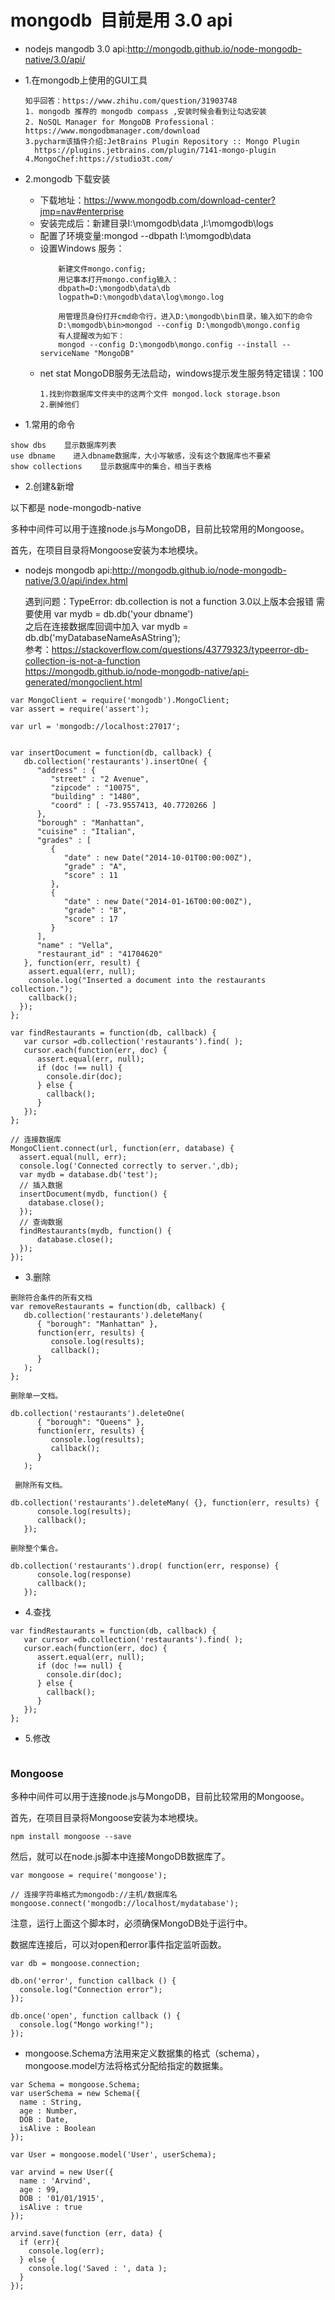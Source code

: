 # mongodb  目前是用 3.0 api

* nodejs mangodb 3.0 api:http://mongodb.github.io/node-mongodb-native/3.0/api/

* 1.在mongodb上使用的GUI工具
  ```
  知乎回答：https://www.zhihu.com/question/31903748
  1. mongodb 推荐的 mongodb compass ,安装时候会看到让勾选安装
  2. NoSQL Manager for MongoDB Professional：https://www.mongodbmanager.com/download
  3.pycharm该插件介绍:JetBrains Plugin Repository :: Mongo Plugin
    https://plugins.jetbrains.com/plugin/7141-mongo-plugin
  4.MongoChef:https://studio3t.com/
  ```
* 2.mongodb 下载安装
  - 下载地址：https://www.mongodb.com/download-center?jmp=nav#enterprise
  - 安装完成后：新建目录I:\momgodb\data ,I:\momgodb\logs  
  - 配置了环境变量:mongod --dbpath I:\momgodb\data  
  - 设置Windows 服务：
    ```
        新建文件mongo.config;
        用记事本打开mongo.config输入：
        dbpath=D:\mongodb\data\db
        logpath=D:\mongodb\data\log\mongo.log 
        
        用管理员身份打开cmd命令行，进入D:\mongodb\bin目录，输入如下的命令
        D:\momgodb\bin>mongod --config D:\mongodb\mongo.config 
        有人提醒改为如下：
        mongod --config D:\mongodb\mongo.config --install --serviceName "MongoDB"
    ```
  - net stat MongoDB服务无法启动，windows提示发生服务特定错误：100
    ```
    1.找到你数据库文件夹中的这两个文件 mongod.lock storage.bson
    2.删掉他们
    ```
* 1.常用的命令
```
show dbs    显示数据库列表
use dbname    进入dbname数据库，大小写敏感，没有这个数据库也不要紧
show collections    显示数据库中的集合，相当于表格
```
* 2.创建&新增

以下都是 node-mongodb-native 

多种中间件可以用于连接node.js与MongoDB，目前比较常用的Mongoose。

首先，在项目目录将Mongoose安装为本地模块。

* nodejs mongodb api:http://mongodb.github.io/node-mongodb-native/3.0/api/index.html

  遇到问题：TypeError: db.collection is not a function  3.0以上版本会报错 需要使用 var mydb = db.db('your dbname')  
  之后在连接数据库回调中加入 var mydb = db.db('myDatabaseNameAsAString');  
  参考：https://stackoverflow.com/questions/43779323/typeerror-db-collection-is-not-a-function  
        https://mongodb.github.io/node-mongodb-native/api-generated/mongoclient.html
```
var MongoClient = require('mongodb').MongoClient;
var assert = require('assert');

var url = 'mongodb://localhost:27017';


var insertDocument = function(db, callback) {
   db.collection('restaurants').insertOne( {
      "address" : {
         "street" : "2 Avenue",
         "zipcode" : "10075",
         "building" : "1480",
         "coord" : [ -73.9557413, 40.7720266 ]
      },
      "borough" : "Manhattan",
      "cuisine" : "Italian",
      "grades" : [
         {
            "date" : new Date("2014-10-01T00:00:00Z"),
            "grade" : "A",
            "score" : 11
         },
         {
            "date" : new Date("2014-01-16T00:00:00Z"),
            "grade" : "B",
            "score" : 17
         }
      ],
      "name" : "Vella",
      "restaurant_id" : "41704620"
   }, function(err, result) {
    assert.equal(err, null);
    console.log("Inserted a document into the restaurants collection.");
    callback();
  });
};

var findRestaurants = function(db, callback) {
   var cursor =db.collection('restaurants').find( );
   cursor.each(function(err, doc) {
      assert.equal(err, null);
      if (doc !== null) {
        console.dir(doc);
      } else {
        callback();
      }
   });
};

// 连接数据库
MongoClient.connect(url, function(err, database) {
  assert.equal(null, err);
  console.log('Connected correctly to server.',db);
  var mydb = database.db('test');
  // 插入数据
  insertDocument(mydb, function() {
    database.close();
  });
  // 查询数据
  findRestaurants(mydb, function() {
      database.close();
  });
});
```
* 3.删除
```
删除符合条件的所有文档
var removeRestaurants = function(db, callback) {
   db.collection('restaurants').deleteMany(
      { "borough": "Manhattan" },
      function(err, results) {
         console.log(results);
         callback();
      }
   );
};

删除单一文档。

db.collection('restaurants').deleteOne(
      { "borough": "Queens" },
      function(err, results) {
         console.log(results);
         callback();
      }
   );
   
 删除所有文档。

db.collection('restaurants').deleteMany( {}, function(err, results) {
      console.log(results);
      callback();
   });

删除整个集合。

db.collection('restaurants').drop( function(err, response) {
      console.log(response)
      callback();
   });
```
* 4.查找
```
var findRestaurants = function(db, callback) {
   var cursor =db.collection('restaurants').find( );
   cursor.each(function(err, doc) {
      assert.equal(err, null);
      if (doc !== null) {
        console.dir(doc);
      } else {
        callback();
      }
   });
};
```
* 5.修改
```

```


### Mongoose
多种中间件可以用于连接node.js与MongoDB，目前比较常用的Mongoose。

首先，在项目目录将Mongoose安装为本地模块。
```
npm install mongoose --save
```

然后，就可以在node.js脚本中连接MongoDB数据库了。
```
var mongoose = require('mongoose');

// 连接字符串格式为mongodb://主机/数据库名
mongoose.connect('mongodb://localhost/mydatabase');
```
注意，运行上面这个脚本时，必须确保MongoDB处于运行中。

数据库连接后，可以对open和error事件指定监听函数。
```
var db = mongoose.connection;

db.on('error', function callback () {
  console.log("Connection error");
});

db.once('open', function callback () {
  console.log("Mongo working!");
});
```
* mongoose.Schema方法用来定义数据集的格式（schema），mongoose.model方法将格式分配给指定的数据集。

```
var Schema = mongoose.Schema;
var userSchema = new Schema({
  name : String,
  age : Number,
  DOB : Date,
  isAlive : Boolean
});

var User = mongoose.model('User', userSchema);

var arvind = new User({
  name : 'Arvind',
  age : 99,
  DOB : '01/01/1915',
  isAlive : true
});

arvind.save(function (err, data) {
  if (err){
    console.log(err);
  } else {
    console.log('Saved : ', data );
  }
});
```
